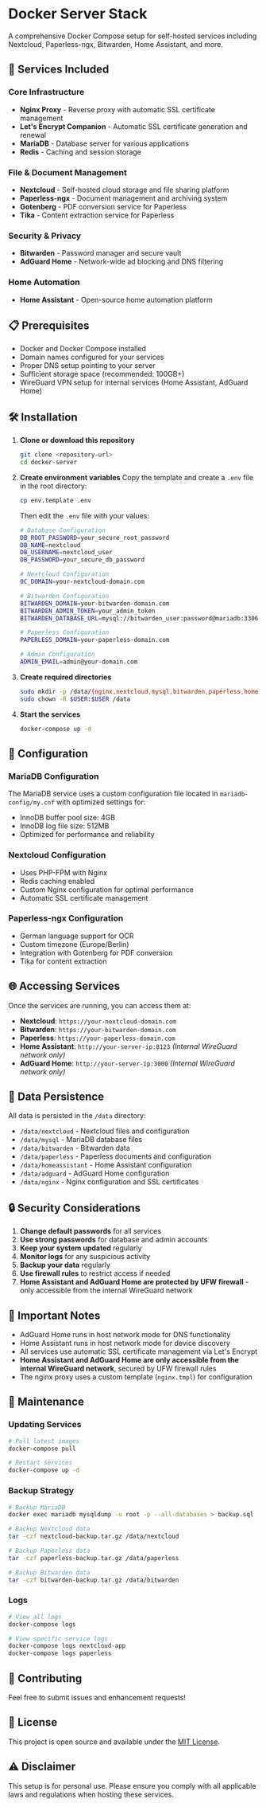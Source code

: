 # Docker Server Stack

A comprehensive Docker Compose setup for self-hosted services including Nextcloud, Paperless-ngx, Bitwarden, Home Assistant, and more.

## 🚀 Services Included

### Core Infrastructure

- **Nginx Proxy** - Reverse proxy with automatic SSL certificate management
- **Let's Encrypt Companion** - Automatic SSL certificate generation and renewal
- **MariaDB** - Database server for various applications
- **Redis** - Caching and session storage

### File & Document Management

- **Nextcloud** - Self-hosted cloud storage and file sharing platform
- **Paperless-ngx** - Document management and archiving system
- **Gotenberg** - PDF conversion service for Paperless
- **Tika** - Content extraction service for Paperless

### Security & Privacy

- **Bitwarden** - Password manager and secure vault
- **AdGuard Home** - Network-wide ad blocking and DNS filtering

### Home Automation

- **Home Assistant** - Open-source home automation platform

## 📋 Prerequisites

- Docker and Docker Compose installed
- Domain names configured for your services
- Proper DNS setup pointing to your server
- Sufficient storage space (recommended: 100GB+)
- WireGuard VPN setup for internal services (Home Assistant, AdGuard Home)

## 🛠️ Installation

1. **Clone or download this repository**

   ```bash
   git clone <repository-url>
   cd docker-server
   ```

2. **Create environment variables**
   Copy the template and create a `.env` file in the root directory:
   ```bash
   cp env.template .env
   ```
   Then edit the `.env` file with your values:

   ```bash
   # Database Configuration
   DB_ROOT_PASSWORD=your_secure_root_password
   DB_NAME=nextcloud
   DB_USERNAME=nextcloud_user
   DB_PASSWORD=your_secure_db_password

   # Nextcloud Configuration
   OC_DOMAIN=your-nextcloud-domain.com

   # Bitwarden Configuration
   BITWARDEN_DOMAIN=your-bitwarden-domain.com
   BITWARDEN_ADMIN_TOKEN=your_admin_token
   BITWARDEN_DATABASE_URL=mysql://bitwarden_user:password@mariadb:3306/bitwarden

   # Paperless Configuration
   PAPERLESS_DOMAIN=your-paperless-domain.com
   
   # Admin Configuration
   ADMIN_EMAIL=admin@your-domain.com
   ```

3. **Create required directories**

   ```bash
   sudo mkdir -p /data/{nginx,nextcloud,mysql,bitwarden,paperless,homeassistant,adguard}
   sudo chown -R $USER:$USER /data
   ```

4. **Start the services**

   ```bash
   docker-compose up -d
   ```

## 🔧 Configuration

### MariaDB Configuration

The MariaDB service uses a custom configuration file located in `mariadb-config/my.cnf` with optimized settings for:

- InnoDB buffer pool size: 4GB
- InnoDB log file size: 512MB
- Optimized for performance and reliability

### Nextcloud Configuration

- Uses PHP-FPM with Nginx
- Redis caching enabled
- Custom Nginx configuration for optimal performance
- Automatic SSL certificate management

### Paperless-ngx Configuration

- German language support for OCR
- Custom timezone (Europe/Berlin)
- Integration with Gotenberg for PDF conversion
- Tika for content extraction

## 🌐 Accessing Services

Once the services are running, you can access them at:

- **Nextcloud**: `https://your-nextcloud-domain.com`
- **Bitwarden**: `https://your-bitwarden-domain.com`
- **Paperless**: `https://your-paperless-domain.com`
- **Home Assistant**: `http://your-server-ip:8123` *(Internal WireGuard network only)*
- **AdGuard Home**: `http://your-server-ip:3000` *(Internal WireGuard network only)*

## 📁 Data Persistence

All data is persisted in the `/data` directory:

- `/data/nextcloud` - Nextcloud files and configuration
- `/data/mysql` - MariaDB database files
- `/data/bitwarden` - Bitwarden data
- `/data/paperless` - Paperless documents and configuration
- `/data/homeassistant` - Home Assistant configuration
- `/data/adguard` - AdGuard Home configuration
- `/data/nginx` - Nginx configuration and SSL certificates

## 🔒 Security Considerations

1. **Change default passwords** for all services
2. **Use strong passwords** for database and admin accounts
3. **Keep your system updated** regularly
4. **Monitor logs** for any suspicious activity
5. **Backup your data** regularly
6. **Use firewall rules** to restrict access if needed
7. **Home Assistant and AdGuard Home are protected by UFW firewall** - only accessible from the internal WireGuard network

## 🚨 Important Notes

- AdGuard Home runs in host network mode for DNS functionality
- Home Assistant runs in host network mode for device discovery
- All services use automatic SSL certificate management via Let's Encrypt
- **Home Assistant and AdGuard Home are only accessible from the internal WireGuard network**, secured by UFW firewall rules
- The nginx proxy uses a custom template (`nginx.tmpl`) for configuration

## 🔄 Maintenance

### Updating Services

```bash
# Pull latest images
docker-compose pull

# Restart services
docker-compose up -d
```

### Backup Strategy

```bash
# Backup MariaDB
docker exec mariadb mysqldump -u root -p --all-databases > backup.sql

# Backup Nextcloud data
tar -czf nextcloud-backup.tar.gz /data/nextcloud

# Backup Paperless data
tar -czf paperless-backup.tar.gz /data/paperless

# Backup Bitwarden data
tar -czf bitwarden-backup.tar.gz /data/bitwarden
```

### Logs

```bash
# View all logs
docker-compose logs

# View specific service logs
docker-compose logs nextcloud-app
docker-compose logs paperless
```

## 🤝 Contributing

Feel free to submit issues and enhancement requests!

## 📄 License

This project is open source and available under the [MIT License](LICENSE).

## ⚠️ Disclaimer

This setup is for personal use. Please ensure you comply with all applicable laws and regulations when hosting these services. 